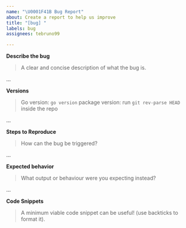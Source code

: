 ```yaml
---
name: "\U0001F41B Bug Report"
about: Create a report to help us improve
title: "[bug] "
labels: bug
assignees: tebruno99

---
```


**Describe the bug**
> A clear and concise description of what the bug is.

…

**Versions**
> Go version: `go version`
> package version: run `git rev-parse HEAD` inside the repo

…


**Steps to Reproduce**
> How can the bug be triggered?

…


**Expected behavior**
> What output or behaviour were you expecting instead?

…

**Code Snippets**
> A minimum viable code snippet can be useful! (use backticks to format it).
